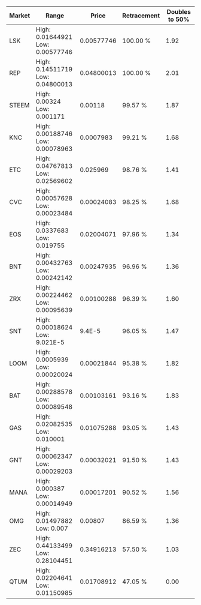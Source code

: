 | Market | Range | Price| Retracement | Doubles to 50% |
| --- | --- | --- | --- | --- |
| LSK | High: 0.01644921<br />Low: 0.00577746 | 0.00577746 | 100.00 % | 1.92 |
| REP | High: 0.14511719<br />Low: 0.04800013 | 0.04800013 | 100.00 % | 2.01 |
| STEEM | High: 0.00324<br />Low: 0.001171 | 0.00118 | 99.57 % | 1.87 |
| KNC | High: 0.00188746<br />Low: 0.00078963 | 0.0007983 | 99.21 % | 1.68 |
| ETC | High: 0.04767813<br />Low: 0.02569602 | 0.025969 | 98.76 % | 1.41 |
| CVC | High: 0.00057628<br />Low: 0.00023484 | 0.00024083 | 98.25 % | 1.68 |
| EOS | High: 0.0337683<br />Low: 0.019755 | 0.02004071 | 97.96 % | 1.34 |
| BNT | High: 0.00432763<br />Low: 0.00242142 | 0.00247935 | 96.96 % | 1.36 |
| ZRX | High: 0.00224462<br />Low: 0.00095639 | 0.00100288 | 96.39 % | 1.60 |
| SNT | High: 0.00018624<br />Low: 9.021E-5 | 9.4E-5 | 96.05 % | 1.47 |
| LOOM | High: 0.0005939<br />Low: 0.00020024 | 0.00021844 | 95.38 % | 1.82 |
| BAT | High: 0.00288578<br />Low: 0.00089548 | 0.00103161 | 93.16 % | 1.83 |
| GAS | High: 0.02082535<br />Low: 0.010001 | 0.01075288 | 93.05 % | 1.43 |
| GNT | High: 0.00062347<br />Low: 0.00029203 | 0.00032021 | 91.50 % | 1.43 |
| MANA | High: 0.000387<br />Low: 0.00014949 | 0.00017201 | 90.52 % | 1.56 |
| OMG | High: 0.01497882<br />Low: 0.007 | 0.00807 | 86.59 % | 1.36 |
| ZEC | High: 0.44133499<br />Low: 0.28104451 | 0.34916213 | 57.50 % | 1.03 |
| QTUM | High: 0.02204641<br />Low: 0.01150985 | 0.01708912 | 47.05 % | 0.00 |
